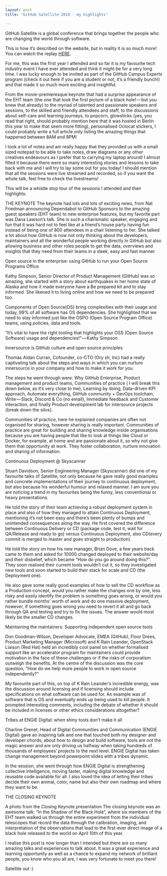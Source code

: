 ```yaml
---
layout: post
title: "GitHub Satellite 2019 - my highlights"

---
```


GitHub Satellite is a global conference that brings together the people who are changing the world through software.

This is how it’s described on the website, but in reality it is so much more! You can watch the replay [HERE](https://www.youtube.com/channel/UC7c3Kb6jYCRj4JOHHZTxKsQ).

For me, this was the first year I attended and so far it is my favourite tech industry event I have ever attended and think it might be for a very long time. I was lucky enough to be invited as part of the GitHub Campus Experts program (check it out here if you are a student or not, it’s a friendly bunch!) and that made it so much more exciting and insightful.

From the movie-premieresque keynote that had a surprise appearance of the EHT team (the one that took the first picture of a black hole! — but you knew that already) to the myriad of talented and passionate speakers and sessions, to the skilled and friendly attendees and staff, to the discussions about self-care and learning journeys, to popcorn, glowsticks (yes, you read that right, should probably mention here that it was hosted in Berlin this year to make that seem more fitting), personalised Octocat stickers, I could probably write a full article only listing the amazing things that happened between 8AM and 8PM!

I took a lot of notes and am really happy that they provided us with a small sized notepad to be able to take notes, draw diagrams or any other creatives endeavours as I prefer that to carrying my laptop around! I almost filled it because there were so many interesting stories and lessons to take back with me and I will try to lay some out for you today! I should mention that all the sessions were live streamed and recorded, so if you want the whole talk, feel free to check the livestreams!

This will be a whistle stop tour of the sessions I attended and their highlights:

THE KEYNOTE
The keynote had lots and lots of exciting news, from Nat Friedman announcing Dependabot to GitHub Sponsors to the amazing guest speakers (EHT team) to new enterprise features, but my favorite part was Dana Lawson’s talk. She is such a charismatic speaker, engaging and fun that it was hard not to feel like at a friend’s house party having fun instead of being one of 800 attendees in a chair listening to her. She talked a lot about how GitHub is now not only thinking about the developers, maintainers and all the wonderful people working directly in GitHub but also allowing business and other roles people to get the data, overviews and insights that they need from their teams in a sleek, easy and fast manner. 

Open source in the enterprise: using GitHub to run your Open Source Programs Office

Kathy Simpson, Senior Director of Product Management (GitHub) was so amazing, she started with a story about earthquakes in her home state of Alaska and how it made everyone have a Be prepared kit and to stay informed. She likened it to living online and how we need to be prepared too.

Components of Open Source(OS) bring complexities with their usage and today, 99% of all software has OS dependencies. She highlighted that we need to stay informed just like the OSPO (Open Source Program Office) teams, using policies, data and tools.

“It’s vital to have the right tooling that highlights your OSS (Open Source Software) usage and dependencies!” — Kathy Simpson

Innersource is GitHub culture and open source principles

Thomas Aidan Curran, Cofounder, co-CTO (Ory sh, Inc) had a really captivating talk about the steps and ways in which you can nurture innersource in your company and how to make it work for you.

The steps he went through were: Why GitHub Enterprise, Product management and product teams, Communities of practice ( I will break this down below, as it’s very close to me), Learning by doing, Data-driven KPI approach, Automate everything, GitHub community + DevOps toolchain, Write — Slack, Discord & Co {no email}, Immediate feedback and Customer interaction, and finally Product development lab for intersource projects {break down the silos}.

Communities of practice, here he explained companies are often not organised for sharing, however sharing is really important. Communities of practice are great for building and sharing knowledge inside organisations because you are having people that like to look at things like Cloud or Docker, for example, at home and are passionate about it, so why not give them that opportunity at work. They foster collaboration, nurture innovation and sharing of information.

Continuous Deployment @ Skyscanner

Stuart Davidson, Senior Engineering Manager (Skyscanner) did one of my favourite talks of Satellite, not only because he gave really good examples and concrete implementations of their journey to continuous deployment, but also because his wonderful humour and relaxed manner. I am sure you are noticing a trend in my favourites being the funny, less conventional or heavy presentations.

He told the story of their team achieving a robust deployment system in place and also of how they managed to attain Continuous Deployment, mentioning it’s not been easy and there’s been plenty of bumps and unintended consequences along the way. He first covered the difference between Continuous Delivery or CD (package code, test it, wait for QA/Release and ready to go) versus Continuous Deployment, also CD(every commit is merged to master and goes straight to production).

He told the story on how his new manager, Brian Dove, a few years back came to them and asked for 10000 changed deployed to their website/day and their disbelief, which became “How do you go around doing this?”. They soon realised their current tools wouldn’t cut it, so they investigated new tools and soon started to build their stack for scale and CD (the Deployment one).

He also gave some really good examples of how to sell the CD workflow as a Production concept, would you rather make the changes one by one, less risky and easily identify the problem is something goes wrong, or would you rather bundle months’ worth of work and do one massive deployment, however, if something goes wrong you need to revert it all and go back through QA and testing and try to fix the issues. The answer would most likely be the smaller CD changes.


Maintaining the maintainers: Supporting independent open source tools

Don Goodman-Wilson, Developer Advocate, EMEA (GitHub), Floor Drees, Product Marketing Manager (Microsoft) and K Rain Leander, OpenStack Liaison (Red Hat) held an incredibly cool panel on whether formalised support like an accelerator program for maintainers could provide motivation in the face of these challenges or if the risks of corporatism outweigh the benefits. At the centre of the discussion was the core question, “How do we help more people to work in open source independently?”

My favourite part of this, on top of K Rain Leander’s incredible energy, was the discussion around licensing and if licensing should include specifications on what software can be used for. An example was of software that is OS and eventually ends up being used to kill people. It prompted interesting comments, including the debate of whether it should be included in licenses or other ethics considerations altogether?

Tribes at ENGIE Digital: when shiny tools don’t make it all

Charline Grenet, Head of Digital Communities and Communication (ENGIE Digital) gave an inspiring talk and one that touched both my designer and developer chords, about how to design and build software, tools are not the magic answer and are only driving us halfway when taking hundreds of thousands of employees’ projects to the next level. ENGIE Digital has taken change management beyond powerpoint slides with a tribes dynamic.

In the session, she went through how ENGIE Digital is strengthening collective intelligence, moving faster, making digital knowledge and reusable code available for all. I also loved the idea of letting their tribes decide their own animal, color, name but also their own roadmap and where they want to be.


THE CLOSING KEYNOTE

A photo from the Closing Keynote presentation
The closing keynote was an awesome talk: “In the Shadow of the Black Hole”, where six members of the EHT team walked us through the entire experiment from the individual telescopes that record the data through the calibration, imaging, and interpretation of the observations that lead to the first-ever direct image of a black hole released to the world on April 10th of this year.

I realise this post is now longer than I intended but there are so many amazing talks and experiences to talk about. It was a great experience and learning opportunity as well as a chance to expand my network of brilliant people, you know who you all are, I was very fortunate to meet you there! 

Satellite out :)
